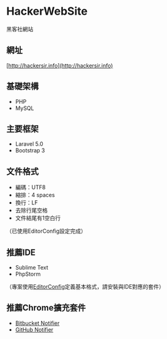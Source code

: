 # HackerWebSite
黑客社網站

## 網址
[http://hackersir.info](http://hackersir.info)

## 基礎架構
- PHP
- MySQL

## 主要框架
- Laravel 5.0
- Bootstrap 3

## 文件格式
- 編碼：UTF8
- 縮排：4 spaces
- 換行：LF
- 去除行尾空格
- 文件結尾有1空白行

（已使用EditorConfig設定完成）

## 推薦IDE
- Sublime Text
- PhpStorm

（專案使用[EditorConfig](http://editorconfig.org/)定義基本格式，請安裝與IDE對應的套件）

## 推薦Chrome擴充套件
- [Bitbucket Notifier](https://chrome.google.com/webstore/detail/bitbucket-notifier/jncnafmlekinjbdlcncbpclfpmgodcmf)
- [GitHub Notifier](https://chrome.google.com/webstore/detail/github-notifier/lmjdlojahmbbcodnpecnjnmlddbkjhnn)
